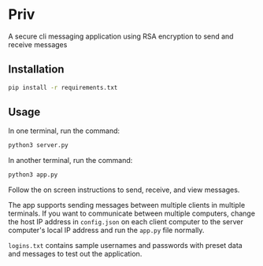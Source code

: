 # Priv

A secure cli messaging application using RSA encryption to send and receive messages

## Installation

```bash
pip install -r requirements.txt
```

## Usage

In one terminal, run the command:

```bash
python3 server.py
```

In another terminal, run the command:

```bash
python3 app.py
```

Follow the on screen instructions to send, receive, and view messages.

The app supports sending messages between multiple clients in multiple terminals. If you want to communicate between multiple computers, change the host IP address in `config.json` on each client computer to the server computer's local IP address and run the `app.py` file normally.

`logins.txt` contains sample usernames and passwords with preset data and messages to test out the application.
